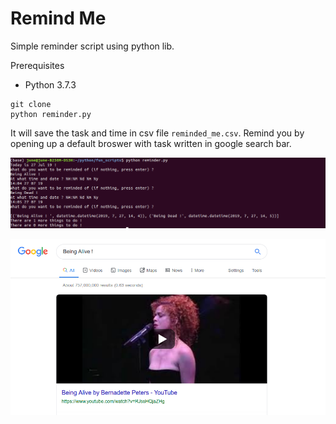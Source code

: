 # Remind Me
Simple reminder script using python lib. 

Prerequisites

- Python 3.7.3

```
git clone
python reminder.py
```

It will save the task and time in csv file `reminded_me.csv`. Remind you by opening up a default broswer with task written in google search bar.

![Command line](command_line.png)

![Reminding](being_alive.png)
